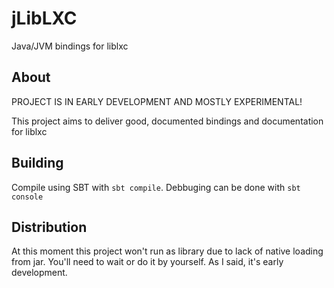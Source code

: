 # jLibLXC
Java/JVM bindings for liblxc

About
----
PROJECT IS IN EARLY DEVELOPMENT AND MOSTLY EXPERIMENTAL!

This project aims to deliver good, documented bindings and documentation for liblxc

Building
-----
Compile using SBT with `sbt compile`. Debbuging can be done with `sbt console`

Distribution
----
At this moment this project won't run as library due to lack of native loading from jar. You'll need to wait or do it by yourself. As I said, it's early 
development.


